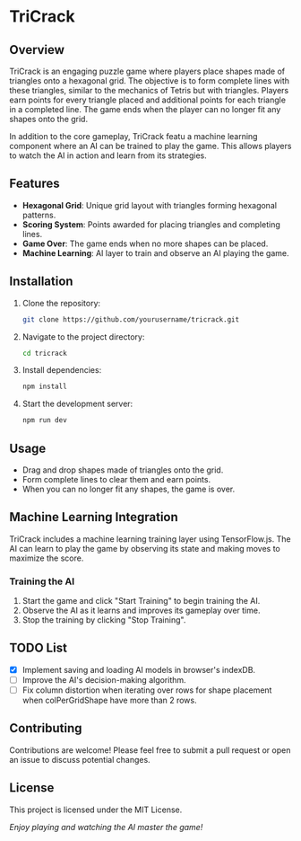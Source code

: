 # TriCrack

## Overview

TriCrack is an engaging puzzle game where players place shapes made of triangles onto a hexagonal grid. The objective is to form complete lines with these triangles, similar to the mechanics of Tetris but with triangles. Players earn points for every triangle placed and additional points for each triangle in a completed line. The game ends when the player can no longer fit any shapes onto the grid.

In addition to the core gameplay, TriCrack featu a machine learning component where an AI can be trained to play the game. This allows players to watch the AI in action and learn from its strategies.

## Features

- **Hexagonal Grid**: Unique grid layout with triangles forming hexagonal patterns.
- **Scoring System**: Points awarded for placing triangles and completing lines.
- **Game Over**: The game ends when no more shapes can be placed.
- **Machine Learning**: AI layer to train and observe an AI playing the game.

## Installation

1. Clone the repository:

   ```bash
   git clone https://github.com/yourusername/tricrack.git
   ```

2. Navigate to the project directory:
   ```bash
   cd tricrack
   ```
3. Install dependencies:
   ```bash
   npm install
   ```
4. Start the development server:
   ```bash
   npm run dev
   ```

## Usage

- Drag and drop shapes made of triangles onto the grid.
- Form complete lines to clear them and earn points.
- When you can no longer fit any shapes, the game is over.

## Machine Learning Integration

TriCrack includes a machine learning training layer using TensorFlow.js. The AI can learn to play the game by observing its state and making moves to maximize the score.

### Training the AI

1. Start the game and click "Start Training" to begin training the AI.
2. Observe the AI as it learns and improves its gameplay over time.
3. Stop the training by clicking "Stop Training".

## TODO List

- [x] Implement saving and loading AI models in browser's indexDB.
- [  ] Improve the AI's decision-making algorithm.
- [ ] Fix column distortion when iterating over rows for shape placement when colPerGridShape have more than 2 rows.

## Contributing

Contributions are welcome! Please feel free to submit a pull request or open an issue to discuss potential changes.

## License

This project is licensed under the MIT License.

_Enjoy playing and watching the AI master the game!_
